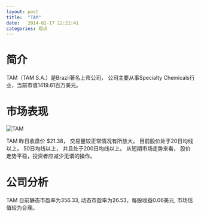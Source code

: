 ```yaml
---
layout: post
title:  "TAM"
date:   2014-02-17 12:21:41
categories: 观点
---
```


# 简介
TAM（TAM S.A.）是Brazil著名上市公司，
公司主要从事Specialty Chemicals行业，当前市值1419.61百万美元。

# 市场表现

![TAM](http://finviz.com/chart.ashx?t=TAM&ty=c&ta=1&p=d&s=l)

TAM 昨日收盘价 $21.38，
交易量较正常情况有所放大。
目前股价处于20日均线以上，
50日均线以上，
并且处于200日均线以上。
从短期市场走势来看，
股价走势平稳，投资者应减少无谓的操作。

# 公司分析
TAM 目前静态市盈率为356.33, 动态市盈率为26.53，每股收益0.06美元,
市场估值较为合理。
